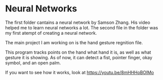 # Neural Networks
The first folder cantains a neural network by Samson Zhang. His video helped me to learn neural networks a lot. The second file in the folder was my first atempt of creating a neural network.

The main project I am working on is the hand gesture regnition file. 

This program tracks points on the hand what hand it is, as well as what gesture it is showing.
As of now, it can detect a fist, pointer finger, okay symbol, and an open palm.


If you want to see how it works, look at
https://youtu.be/8mHHHoBOlMo
